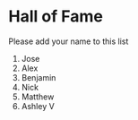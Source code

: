 # Hall of Fame
Please add your name to this list

1. Jose
2. Alex
3. Benjamin
4. Nick
5. Matthew
6. Ashley V
